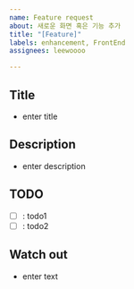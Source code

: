 ```yaml
---
name: Feature request
about: 새로운 화면 혹은 기능 추가
title: "[Feature]"
labels: enhancement, FrontEnd
assignees: leewoooo

---
```


## Title

- enter title

## Description

- enter description

## TODO

- [ ] : todo1
- [ ] : todo2

## Watch out 

- enter text
